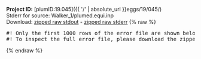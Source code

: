 **Project ID:** [plumID:19.045]({{ '/' | absolute_url }}eggs/19/045/)  
Stderr for source:  Walker_1/plumed.equi.inp   
Download: [zipped raw stdout](plumed.equi.inp.plumed_master.stdout.txt.zip) - [zipped raw stderr](plumed.equi.inp.plumed_master.stderr.txt.zip) 
{% raw %}
<pre>
#! Only the first 1000 rows of the error file are shown below
#! To inspect the full error file, please download the zipped raw stderr file above
</pre>
{% endraw %}
